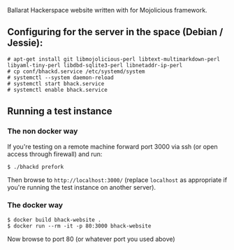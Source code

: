 Ballarat Hackerspace website written with for Mojolicious framework.


## Configuring for the server in the space (Debian / Jessie):

```
# apt-get install git libmojolicious-perl libtext-multimarkdown-perl libyaml-tiny-perl libdbd-sqlite3-perl libnetaddr-ip-perl
# cp conf/bhackd.service /etc/systemd/system
# systemctl --system daemon-reload
# systemctl start bhack.service
# systemctl enable bhack.service
```

## Running a test instance

### The non docker way

If you're testing on a remote machine forward port 3000 via ssh (or open access through firewall) and
run:

```
$ ./bhackd prefork
```

Then browse to `http://localhost:3000/` (replace `localhost` as appropriate if you're running the
test instance on another server).

### The docker way

```
$ docker build bhack-website .
$ docker run --rm -it -p 80:3000 bhack-website
```

Now browse to port 80 (or whatever port you used above)
